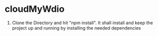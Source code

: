# cloudMyWdio

1. Clone the Directory and hit "npm install". It shall install and keep the project up and running by installing the needed dependencies
